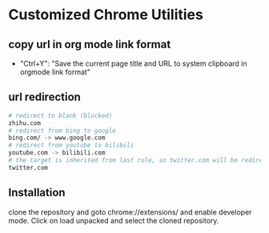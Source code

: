 # Customized Chrome Utilities

## copy url in org mode link format

- "Ctrl+Y": "Save the current page title and URL to system clipboard in orgmode link format"

## url redirection

```sh
# redirect to blank (blocked)
zhihu.com
# redirect from bing to google
bing.com/ -> www.google.com
# redirect from youtube to bilibili
youtube.com -> bilibili.com
# the target is inherited from last rule, so twitter.com will be redirected to bilibili.com
twitter.com
```

## Installation

clone the repository and goto chrome://extensions/ and enable developer mode. Click on load unpacked and select the cloned repository.
